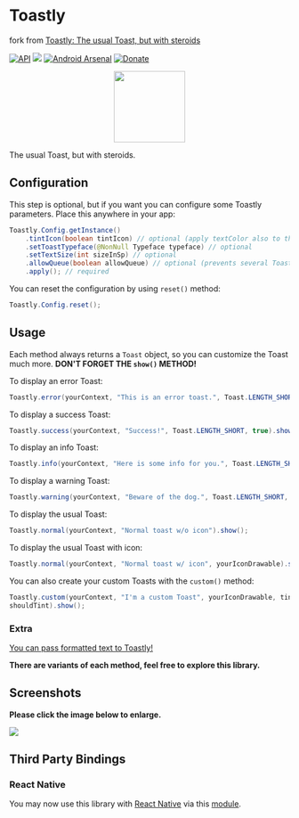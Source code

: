 # Toastly

fork from [Toastly: The usual Toast, but with steroids](https://github.com/GrenderG/Toastly)

[![API](https://img.shields.io/badge/API-14%2B-brightgreen.svg?style=flat)](https://android-arsenal.com/api?level=14) [![](https://jitpack.io/v/GrenderG/Toastly.svg)](https://jitpack.io/#GrenderG/Toastly) [![Android Arsenal](https://img.shields.io/badge/Android%20Arsenal-Toastly-brightgreen.svg?style=flat)](https://android-arsenal.com/details/1/5102) [![Donate](https://img.shields.io/badge/Donate-PayPal-green.svg)](https://www.paypal.me/grenderg)

<div align="center">
	<img src="https://raw.githubusercontent.com/GrenderG/Toastly/master/art/web_hi_res_512.png" width="128">
</div>

The usual Toast, but with steroids.

## Configuration

This step is optional, but if you want you can configure some Toastly parameters. Place this anywhere in your app:

```java
Toastly.Config.getInstance()
    .tintIcon(boolean tintIcon) // optional (apply textColor also to the icon)
    .setToastTypeface(@NonNull Typeface typeface) // optional
    .setTextSize(int sizeInSp) // optional
    .allowQueue(boolean allowQueue) // optional (prevents several Toastlys from queuing)
    .apply(); // required
```

You can reset the configuration by using `reset()` method:

```java
Toastly.Config.reset();
```

## Usage

Each method always returns a `Toast` object, so you can customize the Toast much more. **DON'T FORGET THE `show()` METHOD!**

To display an error Toast:

``` java
Toastly.error(yourContext, "This is an error toast.", Toast.LENGTH_SHORT, true).show();
```
To display a success Toast:

``` java
Toastly.success(yourContext, "Success!", Toast.LENGTH_SHORT, true).show();
```
To display an info Toast:

``` java
Toastly.info(yourContext, "Here is some info for you.", Toast.LENGTH_SHORT, true).show();
```
To display a warning Toast:

``` java
Toastly.warning(yourContext, "Beware of the dog.", Toast.LENGTH_SHORT, true).show();
```
To display the usual Toast:

``` java
Toastly.normal(yourContext, "Normal toast w/o icon").show();
```
To display the usual Toast with icon:

``` java
Toastly.normal(yourContext, "Normal toast w/ icon", yourIconDrawable).show();
```

You can also create your custom Toasts with the `custom()` method:
``` java
Toastly.custom(yourContext, "I'm a custom Toast", yourIconDrawable, tintColor, duration, withIcon, 
shouldTint).show();
```
### Extra
[You can pass formatted text to Toastly!](https://github.com/GrenderG/Toastly/blob/master/app/src/main/java/es/dmoral/Toastlysample/MainActivity.java#L98-L107)

**There are variants of each method, feel free to explore this library.**

## Screenshots

**Please click the image below to enlarge.**

<img src="https://raw.githubusercontent.com/GrenderG/Toasty/master/art/collage.png">

## Third Party Bindings

### React Native
You may now use this library with [React Native](https://github.com/facebook/react-native) via this [module](https://github.com/prscX/react-native-Toastly).

